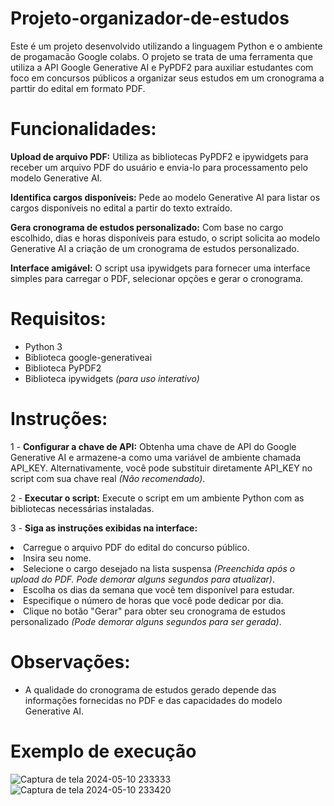 # Projeto-organizador-de-estudos
Este é um projeto desenvolvido utilizando a linguagem Python e o ambiente de progamacão Google colabs. O projeto se trata de uma ferramenta que utiliza a API Google Generative AI e PyPDF2 para auxiliar estudantes com foco em concursos públicos a organizar seus estudos em um cronograma a parttir do edital em formato PDF.

# Funcionalidades:
**Upload de arquivo PDF:** Utiliza as bibliotecas PyPDF2 e ipywidgets para receber um arquivo PDF do usuário e envia-lo para processamento pelo modelo Generative AI.

**Identifica cargos disponíveis:** Pede ao modelo Generative AI para listar os cargos disponíveis no edital a partir do texto extraído.

**Gera cronograma de estudos personalizado:** Com base no cargo escolhido, dias e horas disponíveis para estudo, o script solicita ao modelo Generative AI a criação de um cronograma de estudos personalizado.

**Interface amigável:** O script usa ipywidgets para fornecer uma interface simples para carregar o PDF, selecionar opções e gerar o cronograma.

# Requisitos:
- Python 3
- Biblioteca google-generativeai
- Biblioteca PyPDF2
- Biblioteca ipywidgets *(para uso interativo)*

# Instruções:
1 - **Configurar a chave de API:** Obtenha uma chave de API do Google Generative AI e armazene-a como uma variável de ambiente chamada API_KEY.
Alternativamente, você pode substituir diretamente API_KEY no script com sua chave real *(Não recomendado)*.

2 - **Executar o script:** Execute o script em um ambiente Python com as bibliotecas necessárias instaladas.

3 - **Siga as instruções exibidas na interface:**
    <li> Carregue o arquivo PDF do edital do concurso público.
    <li> Insira seu nome.
    <li> Selecione o cargo desejado na lista suspensa *(Preenchida após o upload do PDF. Pode demorar alguns segundos para atualizar)*.
    <li> Escolha os dias da semana que você tem disponível para estudar.
    <li> Especifique o número de horas que você pode dedicar por dia.
    <li> Clique no botão "Gerar" para obter seu cronograma de estudos personalizado *(Pode demorar alguns segundos para ser gerada)*.
  
# Observações:
- A qualidade do cronograma de estudos gerado depende das informações fornecidas no PDF e das capacidades do modelo Generative AI.

# Exemplo de execução
![Captura de tela 2024-05-10 233333](https://github.com/gbr-guimaraes/Projeto-organizador-de-estudos/assets/54336887/798b32c7-c512-4352-88a3-613447450a5e)
![Captura de tela 2024-05-10 233420](https://github.com/gbr-guimaraes/Projeto-organizador-de-estudos/assets/54336887/c37f5911-24a7-4f60-9f51-c6901746bbc5)

